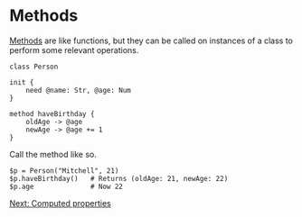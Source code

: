 # Methods

[Methods](../Functions.md#method) are like functions, but they can be
called on instances of a class to perform some relevant operations.

    class Person
    
    init {
        need @name: Str, @age: Num
    }

    method haveBirthday {
        oldAge -> @age
        newAge -> @age += 1
    }

Call the method like so.

    $p = Person("Mitchell", 21)
    $p.haveBirthday()   # Returns (oldAge: 21, newAge: 22)
    $p.age              # Now 22

[Next: Computed properties](35-computed-properties.md)